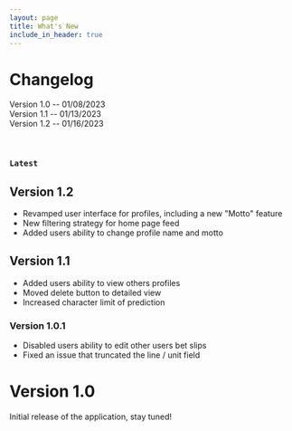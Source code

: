 ```yaml
---
layout: page
title: What's New
include_in_header: true
---
```


# Changelog
Version 1.0 -- 01/08/2023 <br>
Version 1.1 -- 01/13/2023 <br>
Version 1.2 -- 01/16/2023

<br>

### `Latest`

## **Version 1.2**
- Revamped user interface for profiles, including a new "Motto" feature
- New filtering strategy for home page feed
- Added users ability to change profile name and motto

## **Version 1.1**
- Added users ability to view others profiles
- Moved delete button to detailed view
- Increased character limit of prediction

### **Version 1.0.1**
- Disabled users ability to edit other users bet slips
- Fixed an issue that truncated the line / unit field

# **Version 1.0**
Initial release of the application, stay tuned!


